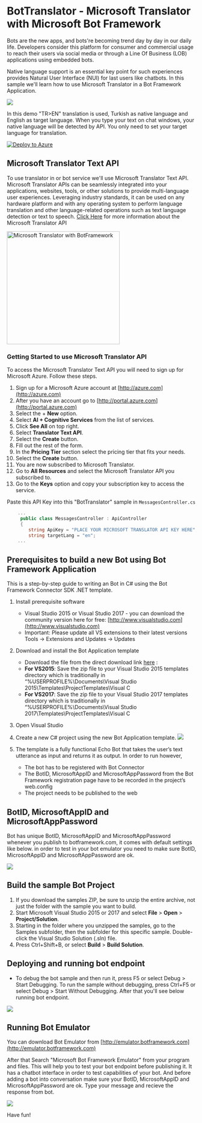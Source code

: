 # BotTranslator - Microsoft Translator with Microsoft Bot Framework

Bots are the new apps, and bots're becoming trend day by day in our daily life. Developers consider this platform for consumer and commercial usage to reach their users via social media or through a Line Of Business (LOB) applications using embedded bots.

Native language support is an essential key point for such experiences provides Natural User Interface (NUI) for last users like chatbots. In this sample we'll learn how to use Microsoft Translator in a Bot Framework Application.

![](./ScreenShots/BotEmulator.png)


In this demo "TR>EN" translation is used, Turkish as native language and English as target language. When you type your text on chat windows, your native language will be detected by API. You only need to set your target language for translation. 

[![Deploy to Azure][Deploy Button]][Deploy BotTranslator]

[Deploy Button]: https://azuredeploy.net/deploybutton.png
[Deploy BotTranslator]: https://azuredeploy.net

## Microsoft Translator Text API
To use translator in or bot service we'll use Microsoft Translator Text API. Microsoft Translator APIs can be seamlessly integrated into your applications, websites, tools, or other solutions to provide multi-language user experiences. Leveraging industry standards, it can be used on any hardware platform and with any operating system to perform language translation and other language-related operations such as text language detection or text to speech. [Click Here](https://www.microsoft.com/en-us/translator) for more information about the Microsoft Translator API


<img src="./ScreenShots/CustomTranslationSystems.png" width="300" alt="Microsoft Translator with BotFramework"> 

### Getting Started to use Microsoft Translator API
To access the Microsoft Translator Text API you will need to sign up for Microsoft Azure. Follow these steps.
1. Sign up for a Microsoft Azure account at [http://azure.com](http://azure.com)
1. After you have an account go to [http://portal.azure.com](http://portal.azure.com)
1. Select the + **New** option.
1. Select **AI + Cognitive Services** from the list of services.
1. Click **See All** on top right.
1. Select **Translator Text API**.
1. Select the **Create** button.
1. Fill out the rest of the form. 
1. In the **Pricing Tier** section select the pricing tier that fits your needs.
1. Select the **Create** button.
1. You are now subscribed to Microsoft Translator.
1. Go to **All Resources** and select the Microsoft Translator API you subscribed to.
1. Go to the **Keys** option and copy your subscription key to access the service.

Paste this API Key into this "BotTranslator" sample in `MessagesController.cs`
```cs
    ...
     public class MessagesController : ApiController
     {
        string ApiKey = "PLACE YOUR MICROSOFT TRANSLATOR API KEY HERE";
        string targetLang = "en";
    ...
```

## Prerequisites to build a new Bot using Bot Framework Application
This is a step-by-step guide to writing an Bot in C# using the Bot Framework Connector SDK .NET template.

1. Install prerequisite software
    * Visual Studio 2015 or Visual Studio 2017  - you can download the community version here for free: [http://www.visualstudio.com](http://www.visualstudio.com)
    * Important: Please update all VS extensions to their latest versions Tools -> Extensions and Updates -> Updates

2. Download and install the Bot Application template 
    * Download the file from the direct download link [here](http://aka.ms/bf-bc-vstemplate) :
    * **For VS2015**: Save the zip file to your Visual Studio 2015 templates directory which is traditionally in “%USERPROFILE%\Documents\Visual Studio 2015\Templates\ProjectTemplates\Visual C
    * **For VS2017**: Save the zip file to your Visual Studio 2017 templates directory which is traditionally in “%USERPROFILE%\Documents\Visual Studio 2017\Templates\ProjectTemplates\Visual C

3. Open Visual Studio

4. Create a new C# project using the new Bot Application template.
![](ScreenShots/VSBotTemplate.png)

5. The template is a fully functional Echo Bot that takes the user’s text utterance as input and returns it as output. In order to run however, 
    * The bot has to be registered with Bot Connector
    * The BotID, MicrosoftAppID and MicrosoftAppPassword from the Bot Framework registration page have to be recorded in the project’s web.config
    * The project needs to be published to the web

## BotID, MicrosoftAppID and MicrosoftAppPassword
Bot has unique BotID, MicrosoftAppID and MicrosoftAppPassword whenever you publish to botframework.com, it comes with default settings like below. in order to test in your bot emulator you need to make sure BotID, MicrosoftAppID and MicrosoftAppPassword are ok.

![](ScreenShots/VSBotWebConfig.png) 

## Build the sample Bot Project
1. If you download the samples ZIP, be sure to unzip the entire archive, not just the folder with the sample you want to build. 
2. Start Microsoft Visual Studio 2015 or 2017 and select **File** \> **Open** \> **Project/Solution**.
3. Starting in the folder where you unzipped the samples, go to the Samples subfolder, then the subfolder for this specific sample. Double-click the Visual Studio Solution (.sln) file.
4. Press Ctrl+Shift+B, or select **Build** \> **Build Solution**.

## Deploying and running bot endpoint
- To debug the bot sample and then run it, press F5 or select Debug >  Start Debugging. To run the sample without debugging, press Ctrl+F5 or select Debug > Start Without Debugging. After that you'll see below running bot endpoint.

![](ScreenShots/BotAppRun.png)

## Running Bot Emulator
You can download Bot Emulator from [http://emulator.botframework.com](http://emulator.botframework.com)

After that Search "Microsoft Bot Framework Emulator" from your program and files. This will help you to test your bot endpoint before publishing it. It has a chatbot interface in order to test capabilities of your bot. And before adding a bot into conversation make sure your BotID, MicrosoftAppID and MicrosoftAppPassword are ok. Type your message and recieve the response from bot.

![](ScreenShots/BotEmulator.png)

Have fun!

